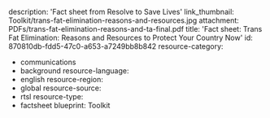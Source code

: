 description: 'Fact sheet from Resolve to Save Lives'
link_thumbnail: Toolkit/trans-fat-elimination-reasons-and-resources.jpg
attachment: PDFs/trans-fat-elimination-reasons-and-ta-final.pdf
title: 'Fact sheet: Trans Fat Elimination: Reasons and Resources to Protect Your Country Now'
id: 870810db-fdd5-47c0-a653-a7249bb8b842
resource-category:
  - communications
  - background
resource-language:
  - english
resource-region:
  - global
resource-source:
  - rtsl
resource-type:
  - factsheet
blueprint: Toolkit
